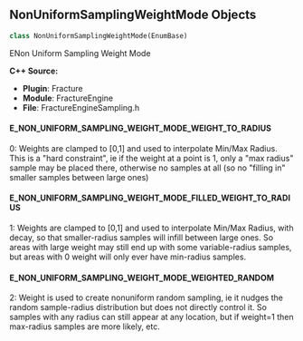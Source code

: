 ## NonUniformSamplingWeightMode Objects

```python
class NonUniformSamplingWeightMode(EnumBase)
```

ENon Uniform Sampling Weight Mode

**C++ Source:**

- **Plugin**: Fracture
- **Module**: FractureEngine
- **File**: FractureEngineSampling.h

<a id="unreal.NonUniformSamplingWeightMode.E_NON_UNIFORM_SAMPLING_WEIGHT_MODE_WEIGHT_TO_RADIUS"></a>

#### E_NON_UNIFORM_SAMPLING_WEIGHT_MODE_WEIGHT_TO_RADIUS

0: Weights are clamped to [0,1] and used to interpolate Min/Max Radius. This is a "hard constraint", ie if the weight
at a point is 1, only a "max radius" sample may be placed there, otherwise no samples at all (so no "filling in" smaller samples between large ones)

<a id="unreal.NonUniformSamplingWeightMode.E_NON_UNIFORM_SAMPLING_WEIGHT_MODE_FILLED_WEIGHT_TO_RADIUS"></a>

#### E_NON_UNIFORM_SAMPLING_WEIGHT_MODE_FILLED_WEIGHT_TO_RADIUS

1: Weights are clamped to [0,1] and used to interpolate Min/Max Radius, with decay, so that smaller-radius samples will infill between large ones.
So areas with large weight may still end up with some variable-radius samples, but areas with 0 weight will only ever have min-radius samples.

<a id="unreal.NonUniformSamplingWeightMode.E_NON_UNIFORM_SAMPLING_WEIGHT_MODE_WEIGHTED_RANDOM"></a>

#### E_NON_UNIFORM_SAMPLING_WEIGHT_MODE_WEIGHTED_RANDOM

2: Weight is used to create nonuniform random sampling, ie it nudges the random sample-radius distribution but does not directly control it.
So samples with any radius can still appear at any location, but if weight=1 then max-radius samples are more likely, etc.

<a id="unreal.FixTinyGeoMergeType"></a>